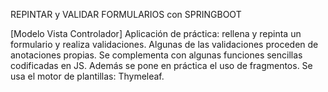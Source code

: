 REPINTAR y VALIDAR FORMULARIOS con SPRINGBOOT

[Modelo Vista Controlador]
Aplicación de práctica: rellena y repinta un formulario y realiza validaciones. 
Algunas de las validaciones proceden de anotaciones propias. 
Se complementa con algunas funciones sencillas codificadas en JS.
Además se pone en práctica el uso de fragmentos.
Se usa el motor de plantillas: Thymeleaf.
